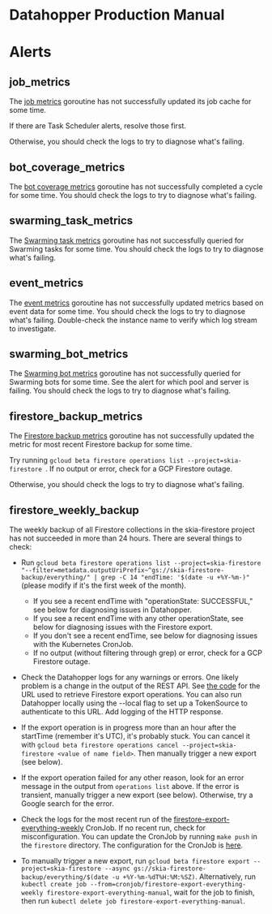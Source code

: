 # Datahopper Production Manual

# Alerts

## job_metrics

The [job
metrics](https://skia.googlesource.com/buildbot/+show/main/datahopper/go/datahopper/jobs.go)
goroutine has not successfully updated its job cache for some time.

If there are Task Scheduler alerts, resolve those first.

Otherwise, you should check the logs to try to diagnose what's failing.

## bot_coverage_metrics

The [bot coverage
metrics](https://skia.googlesource.com/buildbot/+show/main/datahopper/go/bot_metrics/bot_metrics.go)
goroutine has not successfully completed a cycle for some time. You should
check the logs to try to diagnose what's failing.

## swarming_task_metrics

The [Swarming task
metrics](https://skia.googlesource.com/buildbot/+show/main/datahopper/go/swarming_metrics/tasks.go)
goroutine has not successfully queried for Swarming tasks for some time. You should
check the logs to try to diagnose what's failing.

## event_metrics

The [event
metrics](https://skia.googlesource.com/buildbot/+show/main/go/metrics2/events/events.go)
goroutine has not successfully updated metrics based on event data for some
time. You should check the logs to try to diagnose what's failing. Double-check
the instance name to verify which log stream to investigate.

## swarming_bot_metrics

The [Swarming bot
metrics](https://skia.googlesource.com/buildbot/+show/main/datahopper/go/swarming_metrics/bots.go)
goroutine has not successfully queried for Swarming bots for some time. See the
alert for which pool and server is failing. You should check the logs to try
to diagnose what's failing.

## firestore_backup_metrics

The [Firestore backup
metrics](https://skia.googlesource.com/buildbot/+show/main/datahopper/go/datahopper/firestore_backup_metrics.go)
goroutine has not successfully updated the metric for most recent Firestore
backup for some time.

Try running `gcloud beta firestore operations list --project=skia-firestore `. If
no output or error, check for a GCP Firestore outage.

Otherwise, you should check the logs to try to diagnose what's failing.

## firestore_weekly_backup

The weekly backup of all Firestore collections in the skia-firestore project
has not succeeded in more than 24 hours. There are several things to check:

- Run `gcloud beta firestore operations list --project=skia-firestore
"--filter=metadata.outputUriPrefix~^gs://skia-firestore-backup/everything/" |
grep -C 14 "endTime: '$(date -u +%Y-%m-)"` (please modify if it's the
  first week of the month).

  - If you see a recent endTime with "operationState: SUCCESSFUL," see below
    for diagnosing issues in Datahopper.
  - If you see a recent endTime with any other operationState, see below for
    diagnosing issues with the Firestore export.
  - If you don't see a recent endTime, see below for diagnosing issues with the
    Kubernetes CronJob.
  - If no output (without filtering through grep) or error, check for a GCP
    Firestore outage.

- Check the Datahopper logs for any warnings or errors. One likely
  problem is a change in the output of the REST API. See [the
  code](https://skia.googlesource.com/buildbot/+show/main/datahopper/go/datahopper/firestore_backup_metrics.go)
  for the URL used to retrieve Firestore export operations. You can also run
  Datahopper locally using the --local flag to set up a TokenSource to
  authenticate to this URL. Add logging of the HTTP response.

- If the export operation is in progress more than an hour after the startTime
  (remember it's UTC), it's probably stuck. You can cancel it with `gcloud beta
firestore operations cancel --project=skia-firestore <value of name
field>`. Then manually trigger a new export (see below).

- If the export operation failed for any other reason, look for an error
  message in the output from `operations list` above. If the error is
  transient, manually trigger a new export (see below). Otherwise, try a Google
  search for the error.

- Check the logs for the most recent run of the
  [firestore-export-everything-weekly](https://console.cloud.google.com/kubernetes/cronjob/us-central1-a/skia-public/default/firestore-export-everything-weekly?project=skia-public&folder&organizationId=433637338589)
  CronJob. If no recent run, check for misconfiguration. You can update the
  CronJob by running `make push` in the `firestore` directory. The
  configuration for the CronJob is
  [here](https://skia.googlesource.com/k8s-config/+show/master/skia-public/firestore-export-everything-weekly.yaml).

- To manually trigger a new export, run `gcloud beta firestore export
--project=skia-firestore --async gs://skia-firestore-backup/everything/$(date
-u +%Y-%m-%dT%H:%M:%SZ)`. Alternatively, run `kubectl create job
--from=cronjob/firestore-export-everything-weekly
firestore-export-everything-manual`, wait for the job to finish, then run
  `kubectl delete job firestore-export-everything-manual`.
